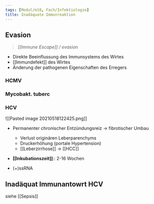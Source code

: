 ```yaml
---
tags: [Modul/m18, Fach/Infektiologie]
title: Inadäquate Immunreaktion
---
```




## Evasion
> *[[Immune Escape]] / evasion*
- Direkte Beeinflussung des Immunsystems des Wirtes
- [[Immundefekt]] des Wirtes
- Änderung der pathogenen Eigenschaften des Erregers

### HCMV
### Mycobakt. tuberc
### HCV
![[Pasted image 20210518122425.png]]
- Permanenter chronischer Entzündungsreiz → fibrotischer Umbau
	- Verlust originären Leberparenchyms
	- Druckerhöhung (portale Hypertension)
	- [[Leberzirrhose]] → [[HCC]]

- **[[Inkubationszeit]]**:: 2-16 Wochen
- (+)ssRNA

## Inadäquat Immunantowrt HCV

siehe [[Sepsis]]